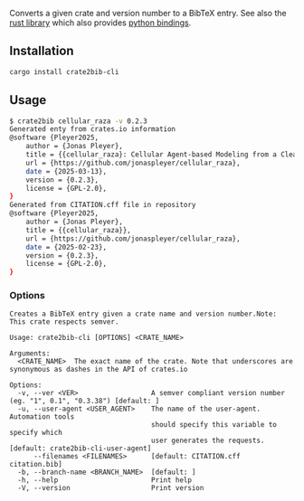 Converts a given crate and version number to a BibTeX entry.
See also the [rust library](https://crates.io/crates/crate2bib) which also provides
[python bindings](https://pypi.org/project/crate2bib/).

## Installation

```bash
cargo install crate2bib-cli
```

## Usage

```bash
$ crate2bib cellular_raza -v 0.2.3
Generated enty from crates.io information
@software {Pleyer2025,
    author = {Jonas Pleyer},
    title = {{cellular_raza}: Cellular Agent-based Modeling from a Clean Slate},
    url = {https://github.com/jonaspleyer/cellular_raza},
    date = {2025-03-13},
    version = {0.2.3},
    license = {GPL-2.0},
}
Generated from CITATION.cff file in repository 
@software {Pleyer2025,
    author = {Jonas Pleyer},
    title = {{cellular_raza}},
    url = {https://github.com/jonaspleyer/cellular_raza},
    date = {2025-02-23},
    version = {0.2.3},
    license = {GPL-2.0},
}
```

### Options

```text
Creates a BibTeX entry given a crate name and version number.Note: This crate respects semver.

Usage: crate2bib-cli [OPTIONS] <CRATE_NAME>

Arguments:
  <CRATE_NAME>  The exact name of the crate. Note that underscores are synonymous as dashes in the API of crates.io

Options:
  -v, --ver <VER>                  A semver compliant version number (eg. "1", 0.1", "0.3.38") [default: ]
  -u, --user-agent <USER_AGENT>    The name of the user-agent. Automation tools
                                   should specify this variable to specify which
                                   user generates the requests. [default: crate2bib-cli-user-agent]
      --filenames <FILENAMES>      [default: CITATION.cff citation.bib]
  -b, --branch-name <BRANCH_NAME>  [default: ]
  -h, --help                       Print help
  -V, --version                    Print version
```
